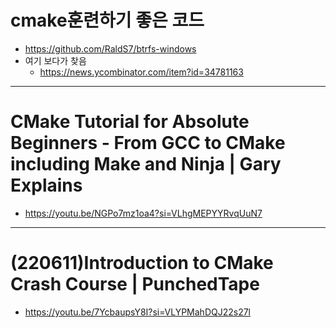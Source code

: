 # cmake훈련하기 좋은 코드
- https://github.com/RaldS7/btrfs-windows
- 여기 보다가 찾음
  - https://news.ycombinator.com/item?id=34781163

<hr />

# CMake Tutorial for Absolute Beginners - From GCC to CMake including Make and Ninja | Gary Explains
- https://youtu.be/NGPo7mz1oa4?si=VLhgMEPYYRvqUuN7

<hr />

# (220611)Introduction to CMake Crash Course | PunchedTape
- https://youtu.be/7YcbaupsY8I?si=VLYPMahDQJ22s27l

